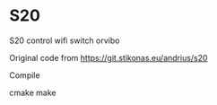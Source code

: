 # S20
S20 control wifi switch orvibo

Original code from https://git.stikonas.eu/andrius/s20

Compile

cmake
make

